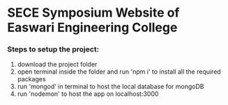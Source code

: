 # SECE Symposium Website of Easwari Engineering College

### Steps to setup the project:
  1. download the project folder
  2. open terminal inside the folder and run 'npm i' to install all   the required packages
  3. run 'mongod' in terminal to host the local database for mongoDB
  4. run 'nodemon' to host the app on localhost:3000

